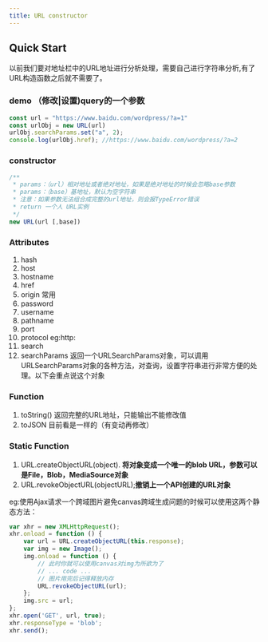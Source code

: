 ```yaml
---
title: URL constructor
---
```



## Quick Start
以前我们要对地址栏中的URL地址进行分析处理，需要自己进行字符串分析,有了URL构造函数之后就不需要了。


### demo （修改|设置)query的一个参数
```javascript
const url = "https://www.baidu.com/wordpress/?a=1"
const urlObj = new URL(url)
urlObj.searchParams.set("a", 2);
console.log(urlObj.href); //https://www.baidu.com/wordpress/?a=2
```

### constructor
``` javascript
/**
 * params：（url）相对地址或者绝对地址，如果是绝对地址的时候会忽略base参数
 * params：（base）基地址，默认为空字符串
 * 注意：如果参数无法组合成完整的url地址，则会报TypeError错误
 * return 一个人 URL实例
 */  
new URL(url [,base]) 
```

### Attributes

1. hash
2. host
3. hostname
4. href
5. origin       常用
6. password
7. username
8. pathname
9. port
10. protocol     eg:http:
11. search
12. searchParams 返回一个URLSearchParams对象，可以调用URLSearchParams对象的各种方法，对查询，设置字符串进行非常方便的处理。以下会重点说这个对象 


### Function

1. toString()   返回完整的URL地址，只能输出不能修改值
2. toJSON       目前看是一样的（有变动再修改）

### Static Function

1. URL.createObjectURL(object). **将对象变成一个唯一的blob URL，参数可以是File，Blob，MediaSource对象**
2. URL.revokeObjectURL(objectURL);**撤销上一个API创建的URL对象**

eg:使用Ajax请求一个跨域图片避免canvas跨域生成问题的时候可以使用这两个静态方法：
``` javascript
var xhr = new XMLHttpRequest();
xhr.onload = function () {
    var url = URL.createObjectURL(this.response);
    var img = new Image();
    img.onload = function () {
        // 此时你就可以使用canvas对img为所欲为了
        // ... code ...
        // 图片用完后记得释放内存
        URL.revokeObjectURL(url);
    };
    img.src = url;
};
xhr.open('GET', url, true);
xhr.responseType = 'blob';
xhr.send();
```


